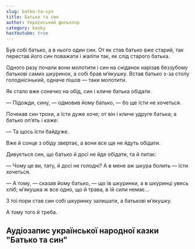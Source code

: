 ```yaml
---
slug: batko-ta-syn
title: Батько та син
author: Український фольклор
category: kazky
hasYoutube: true
---
```

Був собі батько, а в нього один син. От як став батько вже старий, так перестав його син пова­жати і жаліти так, як слід старого батька.

Одного разу почали вони молотити і син на сні­данок нарізав беззубому батькові самих шкуринок, а собі брав м’якушку. Встав батько з-за столу голоднісінький, одначе пішов — таки молотити.

Як стало вже сонечко на обід, син і кличе батька обідати.

— Підожди, сину, — одмовив йому батько, — бо ще їсти не хочеться.

Почекав син трохи, а їсти дуже хоче; от він і кличе удруге батька; а батько оп’ять і каже:

— Та щось їсти байдуже.

Вже й сонце з обіду звертає, а вони все ще не йдуть обідати.

Дивується син, що батько й досі не йде обідати, та й питає:

— Чому це ви, тату, й досі не голодні? А в мене аж шкура болить — їсти хочеться.

— А тому, — сказав йому батько, — що їв шкурин­ки, а в шкуринці увесь хліб; м’якушка ж все одно, що й трава, в їй сили немає...

З тої пори став син собі шкуринку залишати, а батькові м’якушку.

А тому того й треба.

## Аудіозапис української народної казки "Батько та син"

<YoutubeIframe id="tk1b7hZcySE" className="md:w-4/5" />
